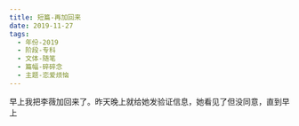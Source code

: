 ```yaml
---
title: 短篇-再加回来
date: 2019-11-27
tags:
  - 年份-2019
  - 阶段-专科
  - 文体-随笔
  - 篇幅-碎碎念
  - 主题-恋爱烦恼
---
```


早上我把李薇加回来了。昨天晚上就给她发验证信息，她看见了但没同意，直到早上